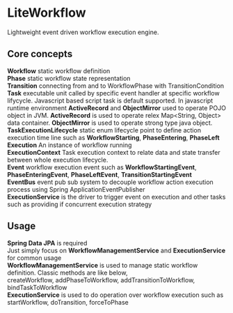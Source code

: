# LiteWorkflow
Lightweight event driven workflow execution engine.

## Core concepts  

**Workflow** static workflow definition   
**Phase** static workflow state representation  
**Transition** connecting from and to WorkflowPhase with TransitionCondition  
**Task** executable unit called by specific event handler at specific workflow lifycycle. Javascript based script  task is default supported. In javascript runtime environment **ActiveRecord** and **ObjectMirror** used to operate POJO object in JVM. **ActiveRecord** is used to operate relex Map\<String, Object> data container. **ObjectMirror** is used to operate strong type java object.  
**TaskExecutionLifecycle** static enum lifecycle point to define action execution time line such as **WorkflowStarting**, **PhaseEntering**, **PhaseLeft**  
**Execution** An instance of workflow running  
**ExecutionContext** Task execution context to relate data and state transfer between whole execution lifecycle.  
**Event** workflow execution event such as **WorkflowStartingEvent**, **PhaseEnteringEvent**, **PhaseLeftEvent**, **TransitionStartingEvent**  
**EventBus** event pub sub system to decouple workflow action execution process using Spring ApplicationEventPublisher   
**ExecutionService** is the driver to trigger event on execution and other tasks such as providing if concurrent execution strategy

## Usage
**Spring Data JPA** is required  
Just simply focus on **WorkflowManagementService** and **ExecutionService** for common usage  
**WorkflowManagementService** is used to manage static workflow definition. Classic methods are like below,    
createWorkflow, addPhaseToWorkflow, addTransitionToWorkflow, bindTaskToWorkflow  
**ExecutionService** is used to do operation over workflow execution such as startWorkflow, doTransition, forceToPhase  
